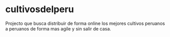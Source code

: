 # cultivosdelperu
Projecto que busca distribuir de forma online los mejores cultivos peruanos a peruanos de forma mas agile y sin salir de casa.
